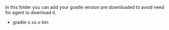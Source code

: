 In this folder you can add your gradle version pre downloaded to avoid need for agent to download it.

- gradle-x.xx.x-bin